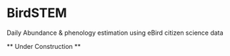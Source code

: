 # BirdSTEM
Daily Abundance &amp; phenology estimation using eBird citizen science data

** Under Construction **

